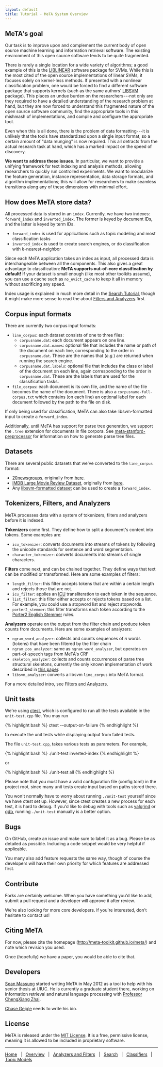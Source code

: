 ```yaml
---
layout: default
title: Tutorial - MeTA System Overview
---
```


## MeTA's goal

Our task is to improve upon and complement the current body of open source
machine learning and information retrieval software. The existing environment of
this open source software tends to be quite fragmented.

There is rarely a single location for a wide variety of algorithms; a good
example of this is the [LIBLINEAR](http://www.csie.ntu.edu.tw/~cjlin/liblinear/)
software package for SVMs. While this is the most cited of the open source
implementations of linear SVMs, it focuses solely on kernel-less methods. If
presented with a nonlinear classification problem, one would be forced to find a
different software package that supports kernels (such as the same authors’
[LIBSVM](http://www.csie.ntu.edu.tw/~cjlin/libsvm/) package). This places an
undue burden on the researchers---not only are they required to have a detailed
understanding of the research problem at hand, but they are now forced to
understand this fragmented nature of the open source software community, find
the appropriate tools in this mishmash of implementations, and compile and
configure the appropriate tool.

Even when this is all done, there is the problem of data formatting---it is
unlikely that the tools have standardized upon a single input format, so a
certain amount of "data munging" is now required. This all detracts from the
actual research task at hand, which has a marked impact on the speed of
discovery.

**We want to address these issues.** In particular, we want to provide a
unifying framework for text indexing and analysis methods, allowing researchers
to quickly run controlled experiments. We want to modularize the feature
generation, instance representation, data storage formats, and algorithm
implementations; this will allow for researchers to make seamless transitions
along any of these dimensions with minimal effort.

## How does MeTA store data?

All processed data is stored in an `index`. Currently, we have two indexes:
`forward_index` and `inverted_index`. The former is keyed by document IDs, and
the latter is keyed by term IDs.

 - `forward_index` is used for applications such as topic modeling and
   most classification tasks
 - `inverted_index` is used to create search engines, or do classification with
   *k*-nearest-neighbor

Since each MeTA application takes an index as input, all processed data is
interchangeable between all the components. This also gives a great advantage to
classification: **MeTA supports out-of-core classification by default!** If your
dataset is small enough (like most other toolkits assume), you can use a cache
such as `no_evict_cache` to keep it all in memory without sacrificing any speed.

Index usage is explained in much more detail in the [Search
Tutorial]({{site.baseurl}}/index-tutorial.html), though it might make more sense
to read the about [Filters and
Analyzers]({{site.baseurl}}/analyzers-filters-tutorial.html) first.

## Corpus input formats

There are currently two corpus input formats:

 - `line_corpus`: each dataset consists of one to three files:
   * `corpusname.dat`: each document appears on one line.
   * `corpusname.dat.names`: optional file that includes the name or path of the
      document on each line, corresponding to the order in `corpusname.dat`.
      These are the names that (*e.g.*) are returned when running the search
      engine.
   * `corpusname.dat.labels`: optional file that includes the class or label of
      the document on each line, again corresponding to the order in
      `corpusname.dat`. These are the labels that are used for the
      classification tasks.
 - `file_corpus`: each document is its own file, and the name of the file
   becomes the name of the document. There is also a `corpusname-full-corpus.txt`
   which contains (on each line) an optional label for each document followed
   by the path to the file on disk.

If only being used for classification, MeTA can also take libsvm-formatted
input to create a `forward_index`.

Additionally, until MeTA has support for parse tree generation, we support the
`.tree` extension for documents in file corpora. See
[meta-stanford-preprocessor](https://github.com/meta-toolkit/meta-stanford-preprocessor)
for information on how to generate parse tree files.

## Datasets

There are several public datasets that we've converted to the `line_corpus`
format:

 - [20newsgroups](http://web.engr.illinois.edu/~massung1/files/20newsgroups.tar.gz),
   originally from [here](http://qwone.com/~jason/20Newsgroups/).
 - [IMDB Large Movie Review
   Dataset](http://web.engr.illinois.edu/~massung1/files/imdb.tar.gz),
   originally from [here](http://ai.stanford.edu/~amaas/data/sentiment/).
 - Any [libsvm-formatted
   dataset](http://www.csie.ntu.edu.tw/~cjlin/libsvmtools/datasets/) can be
   used to create a `forward_index`.

## Tokenizers, Filters, and Analyzers

MeTA processes data with a system of tokenizers, filters and analyzers before it
is indexed.

**Tokenizers** come first. They define how to split a document's content into
tokens. Some examples are:

 - `icu_tokenizer`: converts documents into streams of tokens by following the
   unicode standards for sentence and word segmentation.
 - `character_tokenizer`: converts documents into streams of single characters.

**Filters** come next, and can be chained together. They define ways that text
can be modified or transformed. Here are some examples of filters:

 - `length_filter`: this filter accepts tokens that are within a certain length
   and rejects those that are not.
 - `icu_filter`: applies an [ICU](http://userguide.icu-project.org/)
   transliteration to each token in the sequence.
 - `list_filter`: this filter either accepts or rejects tokens based on a list.
   For example, you could use a stopword list and reject stopwords.
 - `porter2_stemmer`: this filter transforms each token according to the
   [Porter2 English
   Stemmer](http://snowball.tartarus.org/algorithms/english/stemmer.html) rules.

**Analyzers** operate on the output from the filter chain and produce token
counts from documents. Here are some examples of analyzers:

 - `ngram_word_analyzer`: collects and counts sequences of *n* words (tokens)
   that have been filtered by the filter chain
 - `ngram_pos_analyzer`: same as `ngram_word_analyzer`, but operates on
   part-of-speech tags from MeTA's CRF
 - `skeleton_analyzer`: collects and counts occurrences of parse tree structural
   skeletons, currently the only known implementation of work described in [this
   paper](http://web.engr.illinois.edu/~massung1/files/icsc-2013.pdf).
 - `libsvm_analyzer`: converts a libsvm `line_corpus` into MeTA format.

For a more detailed intro, see [Filters and
Analyzers]({{site.baseurl}}/analyzers-filters-tutorial.html).

## Unit tests

We're using [ctest](http://www.cmake.org/cmake/help/v2.8.8/ctest.html), which
is configured to run all the tests available in the `unit-test.cpp` file.
You may run

{% highlight bash %}
ctest --output-on-failure
{% endhighlight %}

to execute the unit tests while displaying output from failed tests.

The file `unit-test.cpp`, takes various tests as parameters. For example,

{% highlight bash %}
./unit-test inverted-index
{% endhighlight %}

or

{% highlight bash %}
./unit-test all
{% endhighlight %}

Please note that you must have a valid configuration file (config.toml) in the
project root, since many unit tests create input based on paths stored there.

You won't normally have to worry about running `./unit-test` yourself since we
have ctest set up. However, since ctest creates a new process for each test, it
is hard to debug. If you'd like to debug with tools such as
[valgrind](http://valgrind.org/) or [gdb](http://www.sourceware.org/gdb/),
running `./unit-test` manually is a better option.

## Bugs

On GitHub, create an issue and make sure to label it as a bug. Please be as
detailed as possible. Including a code snippet would be very helpful if
applicable.

You many also add feature requests the same way, though of course the
developers will have their own priority for which features are addressed first.

## Contribute

Forks are certainly welcome. When you have something you'd like to add, submit
a pull request and a developer will approve it after review.

We're also looking for more core developers. If you're interested, don't
hesitate to contact us!

## Citing MeTA

For now, please cite the homepage (<http://meta-toolkit.github.io/meta/>) and
note which revision you used.

Once (hopefully) we have a paper, you would be able to cite that.

## Developers

[Sean Massung](http://web.engr.illinois.edu/~massung1/) started writing MeTA in
May 2012 as a tool to help with his senior thesis at UIUC. He is currently a
graduate student there, working on information retrieval and natural language
processing with [Professor ChengXiang
Zhai](http://www.cs.uiuc.edu/homes/czhai/).

[Chase Geigle](https://www.google.com/search?q=chase+geigle) needs to write his
bio.

## License

MeTA is released under the [MIT License](http://opensource.org/licenses/MIT). It
is a free, permissive license, meaning it is allowed to be included in
proprietary software.

---

[Home]({{site.baseurl}}/)
&nbsp; | &nbsp;
[Overview]({{site.baseurl}}/overview-tutorial.html)
&nbsp; | &nbsp;
[Analyzers and Filters]({{site.baseurl}}/analyzers-filters-tutorial.html)
&nbsp; | &nbsp;
[Search]({{site.baseurl}}/search-tutorial.html)
&nbsp; | &nbsp;
[Classifiers]({{site.baseurl}}/classify-tutorial.html)
&nbsp; | &nbsp;
[Topic Models]({{site.baseurl}}/topic-models-tutorial.html)

